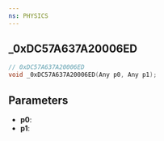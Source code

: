```yaml
---
ns: PHYSICS
---
```

## _0xDC57A637A20006ED

```c
// 0xDC57A637A20006ED
void _0xDC57A637A20006ED(Any p0, Any p1);
```

## Parameters
* **p0**:
* **p1**:
